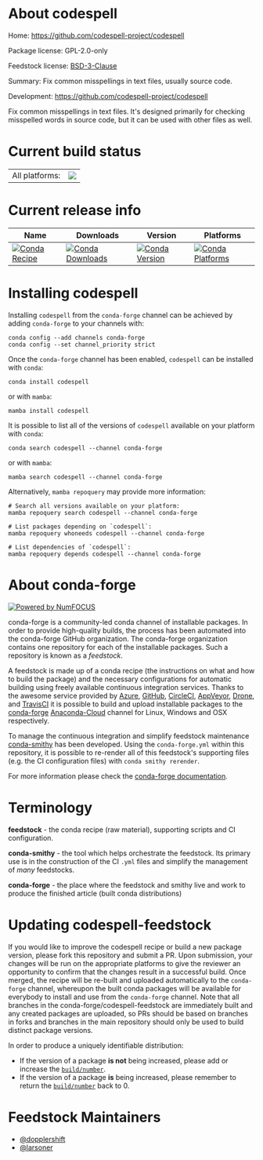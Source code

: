 About codespell
===============

Home: https://github.com/codespell-project/codespell

Package license: GPL-2.0-only

Feedstock license: [BSD-3-Clause](https://github.com/conda-forge/codespell-feedstock/blob/main/LICENSE.txt)

Summary: Fix common misspellings in text files, usually source code.

Development: https://github.com/codespell-project/codespell

Fix common misspellings in text files. It's designed primarily for
checking misspelled words in source code, but it can be used with
other files as well.


Current build status
====================


<table><tr><td>All platforms:</td>
    <td>
      <a href="https://dev.azure.com/conda-forge/feedstock-builds/_build/latest?definitionId=7509&branchName=main">
        <img src="https://dev.azure.com/conda-forge/feedstock-builds/_apis/build/status/codespell-feedstock?branchName=main">
      </a>
    </td>
  </tr>
</table>

Current release info
====================

| Name | Downloads | Version | Platforms |
| --- | --- | --- | --- |
| [![Conda Recipe](https://img.shields.io/badge/recipe-codespell-green.svg)](https://anaconda.org/conda-forge/codespell) | [![Conda Downloads](https://img.shields.io/conda/dn/conda-forge/codespell.svg)](https://anaconda.org/conda-forge/codespell) | [![Conda Version](https://img.shields.io/conda/vn/conda-forge/codespell.svg)](https://anaconda.org/conda-forge/codespell) | [![Conda Platforms](https://img.shields.io/conda/pn/conda-forge/codespell.svg)](https://anaconda.org/conda-forge/codespell) |

Installing codespell
====================

Installing `codespell` from the `conda-forge` channel can be achieved by adding `conda-forge` to your channels with:

```
conda config --add channels conda-forge
conda config --set channel_priority strict
```

Once the `conda-forge` channel has been enabled, `codespell` can be installed with `conda`:

```
conda install codespell
```

or with `mamba`:

```
mamba install codespell
```

It is possible to list all of the versions of `codespell` available on your platform with `conda`:

```
conda search codespell --channel conda-forge
```

or with `mamba`:

```
mamba search codespell --channel conda-forge
```

Alternatively, `mamba repoquery` may provide more information:

```
# Search all versions available on your platform:
mamba repoquery search codespell --channel conda-forge

# List packages depending on `codespell`:
mamba repoquery whoneeds codespell --channel conda-forge

# List dependencies of `codespell`:
mamba repoquery depends codespell --channel conda-forge
```


About conda-forge
=================

[![Powered by
NumFOCUS](https://img.shields.io/badge/powered%20by-NumFOCUS-orange.svg?style=flat&colorA=E1523D&colorB=007D8A)](https://numfocus.org)

conda-forge is a community-led conda channel of installable packages.
In order to provide high-quality builds, the process has been automated into the
conda-forge GitHub organization. The conda-forge organization contains one repository
for each of the installable packages. Such a repository is known as a *feedstock*.

A feedstock is made up of a conda recipe (the instructions on what and how to build
the package) and the necessary configurations for automatic building using freely
available continuous integration services. Thanks to the awesome service provided by
[Azure](https://azure.microsoft.com/en-us/services/devops/), [GitHub](https://github.com/),
[CircleCI](https://circleci.com/), [AppVeyor](https://www.appveyor.com/),
[Drone](https://cloud.drone.io/welcome), and [TravisCI](https://travis-ci.com/)
it is possible to build and upload installable packages to the
[conda-forge](https://anaconda.org/conda-forge) [Anaconda-Cloud](https://anaconda.org/)
channel for Linux, Windows and OSX respectively.

To manage the continuous integration and simplify feedstock maintenance
[conda-smithy](https://github.com/conda-forge/conda-smithy) has been developed.
Using the ``conda-forge.yml`` within this repository, it is possible to re-render all of
this feedstock's supporting files (e.g. the CI configuration files) with ``conda smithy rerender``.

For more information please check the [conda-forge documentation](https://conda-forge.org/docs/).

Terminology
===========

**feedstock** - the conda recipe (raw material), supporting scripts and CI configuration.

**conda-smithy** - the tool which helps orchestrate the feedstock.
                   Its primary use is in the construction of the CI ``.yml`` files
                   and simplify the management of *many* feedstocks.

**conda-forge** - the place where the feedstock and smithy live and work to
                  produce the finished article (built conda distributions)


Updating codespell-feedstock
============================

If you would like to improve the codespell recipe or build a new
package version, please fork this repository and submit a PR. Upon submission,
your changes will be run on the appropriate platforms to give the reviewer an
opportunity to confirm that the changes result in a successful build. Once
merged, the recipe will be re-built and uploaded automatically to the
`conda-forge` channel, whereupon the built conda packages will be available for
everybody to install and use from the `conda-forge` channel.
Note that all branches in the conda-forge/codespell-feedstock are
immediately built and any created packages are uploaded, so PRs should be based
on branches in forks and branches in the main repository should only be used to
build distinct package versions.

In order to produce a uniquely identifiable distribution:
 * If the version of a package **is not** being increased, please add or increase
   the [``build/number``](https://docs.conda.io/projects/conda-build/en/latest/resources/define-metadata.html#build-number-and-string).
 * If the version of a package **is** being increased, please remember to return
   the [``build/number``](https://docs.conda.io/projects/conda-build/en/latest/resources/define-metadata.html#build-number-and-string)
   back to 0.

Feedstock Maintainers
=====================

* [@dopplershift](https://github.com/dopplershift/)
* [@larsoner](https://github.com/larsoner/)

